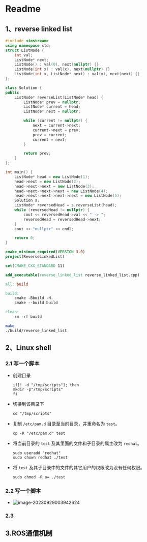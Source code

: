 # Readme

## 1、reverse linked list

```c++
#include <iostream>
using namespace std;
struct ListNode {
    int val;
    ListNode* next;
    ListNode() : val(0), next(nullptr) {}
    ListNode(int x) : val(x), next(nullptr) {}
    ListNode(int x, ListNode* next) : val(x), next(next) {}
};

class Solution {
public:
    ListNode* reverseList(ListNode* head) {
        ListNode* prev = nullptr;
        ListNode* current = head;
        ListNode* next = nullptr;

        while (current != nullptr) {
            next = current->next;
            current->next = prev;
            prev = current;
            current = next;
        }

        return prev;
    }
};

int main() {
    ListNode* head = new ListNode(1);
    head->next = new ListNode(2);
    head->next->next = new ListNode(3);
    head->next->next->next = new ListNode(4);
    head->next->next->next->next = new ListNode(5);
    Solution s;
    ListNode* reversedHead = s.reverseList(head);
    while (reversedHead != nullptr) {
        cout << reversedHead->val << " -> ";
        reversedHead = reversedHead->next;
    }
    cout << "nullptr" << endl;

    return 0;
}

```

```cmake
cmake_minimum_required(VERSION 3.0)
project(ReverseLinkedList)

set(CMAKE_CXX_STANDARD 11)

add_executable(reverse_linked_list reverse_linked_list.cpp)

```

```makefile
all: build

build:
    cmake -Bbuild -H.
    cmake --build build

clean:
    rm -rf build

```

```bash
make
./build/reverse_linked_list
```



## 2、Linux shell

### 2.1 写一个脚本

- 创建目录

  ```shell
  if[! -d "/tmp/scripts"]; then
  mkdir -p"/tmp/scripts"
  fi
  ```

- 切换到该目录下

  ```shell
  cd "/tmp/scripts"
  ```


- 复制 `/etc/pam.d` 目录至当前目录，并重命名为 `test`。

  ```shell
  cp -R "/etc/pam.d" test
  ```

- 将当前目录的 `test` 及其里面的文件和子目录的属主改为 `redhat`。

  ```shell
  sudo useradd "redhat"
  sudo chown redhat ./test
  ```

- 将 `test` 及其子目录中的文件的其它用户的权限改为没有任何权限。

  ```shell
  sudo chmod -R o= ./test
  ```



### 2.2 写一个脚本

- ![image-20230929003942624](C:\Users\lenovo\AppData\Roaming\Typora\typora-user-images\image-20230929003942624.png)

### 2.3 



## 3.ROS通信机制

